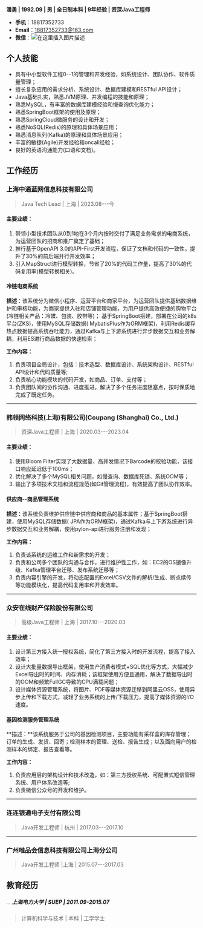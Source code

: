 **潘勇   |   1992.09     |     男     |     全日制本科     |     9年经验    |    资深Java工程师**

- **手机**：18817352733
- **Email**：18817352733@163.com
- **微信**：<img src="https://img-blog.csdnimg.cn/20191219191510468.png?x-oss-process=image/watermark,type_ZmFuZ3poZW5naGVpdGk,shadow_10,text_aHR0cHM6Ly9ibG9nLmNzZG4ubmV0L3Bhbnlvbmdjc2Q=,size_16,color_FFFFFF,t_70" alt="在这里插入图片描述" style="zoom:23 %;" />

## 个人技能
- 具有中小型软件工程0--1的管理和开发经验，如系统设计、团队协作、软件质量管理；
- 擅长复杂应用的需求分析、系统设计、数据库建模和RESTful API设计；
- Java基础扎实，熟悉JVM原理、并发编程的技能和原理；
- 熟悉MySQL，有丰富的数据库建模经验和慢查询优化能力；
- 熟悉SpringBoot框架的使用及原理；
- 熟悉SpringCloud微服务的设计和开发；
- 熟悉NoSQL(Redis)的原理和具体场景应用；
- 熟悉消息队列(Kafka)的原理和具体场景应用；
- 丰富的敏捷(Agile)开发经验和oncall经验；
- 良好的英语沟通能力(口语和文档)。



## 工作经历

### 上海中通蓝网信息科技有限公司

> Java Tech Lead | 上海 | 2023.08---今

#### 主要业绩：

1. 带领小型技术团队从0到1地在3个月内按时交付了满足业务需求的电商系统，为运营团队的招商和推广奠定了基础；
2. 推行基于OpenAPI 3.0的API-First开发流程，保证了文档和代码的一致性，提升了30%的前后端并行开发效率；
3. 引入MapStruct进行模型转换，节省了20%的代码工作量，提高了30%的代码复用率(模型转换相关)。

#### 冷链电商系统

**描述**：该系统分为微信小程序、运营平台和商家平台，为运营团队提供基础数据维护和审核功能，为商家提供入驻和店铺管理功能，为用户提供高效便捷的购物平台(冷链相关产品：冷媒、包装、胶带等)；
   基于SpringBoot搭建，部署在公司的k8s平台(ZKS)，使用MySQL存储数据( MybatisPlus作为ORM框架)，利用Redis缓存热点数据提高系统吞吐能力，通过Kafka与上下游系统进行异步数据交互和业务解耦，利用ES进行商品数据的快速检索；

**工作内容：**

1. 负责项目全局设计，包括：技术选型、数据库设计、系统架构设计、RESTful API设计和代码质量等;
1. 负责核心功能模块的代码开发，如商品、订单、支付等；
1. 负责团队间的协作沟通、进度推进，解决了多个任务进度阻塞点，按时保质地完成了既定任务。

---

### 韩领网络科技(上海)有限公司(Coupang (Shanghai) Co., Ltd.) 

> 资深Java工程师 | 上海 | 2020.03---2023.04

#### 主要业绩：

1. 使用Bloom Filter实现了大数据量、高并发情况下Barcode的校验功能，该接口响应延迟低于100ms；
2. 优化解决了多个MySQL相关问题，如慢查询、数据库死锁、系统OOM等；
3. 输出了多项技术文档和流程规范(如Git管理流程)，有效提高了团队协作效率。

#### 供应商--商品管理系统

**描述**：该系统负责维护供应链中供应商和商品的基本属性；基于SpringBoot搭建，使用MySQL存储数据( JPA作为ORM框架)，通过Kafka与上下游系统进行异步数据交互和业务解耦，使用pylon-api进行服务注册和发现；

**工作内容：**

1. 负责该系统的运维工作和新需求的开发；
1. 负责和公司多个团队的沟通与合作，进行维护性工作，如：EC2的OS镜像升级、Kafka管理平台迁移、发布系统迁移等；
1. 负责内容引擎的开发，将动态配置的Excel/CSV文件的解析/生成、断点续传等功能模块化，提高代码复用率和开发效率。



****

### 众安在线财产保险股份有限公司 
>  高级Java工程师 | 上海 | 2017.10---2020.03

#### 主要业绩：

1. 设计第三方接入统一授权系统，简化了第三方接入时的开发流程，提高了接入效率；
2. 设计大批量数据导出框架，使用生产消费者模式+SQL优化等方式，大幅减少Excel导出时的时间、内存消耗；该框架使用方便且通用，解决了数据导出时的OOM和频繁FullGC导致的CPU满载问题；
3. 设计媒体资源管理系统，将图片、PDF等媒体资源迁移到阿里云OSS，使用异步上传和下载方式，减轻了业务系统的上传/下载压力，提高了媒体资源的I/O速度。

#### 基因检测服务管理系统
**描述：**该系统服务于公司的基因检测项目，主要功能有采样盒的库存管理；订单的生成、发货、回寄；检测样本的管理、送检、报告生成；以及面向用户的检测样本的绑定、报告查看等。

**工作内容：**

1. 负责应用层的架构设计和技术改造，如：第三方授权系统、可配置式短信管理系统、用户体系改造等;
2. 负责微信公众号的开发和维护。



****

### 连连银通电子支付有限公司

>  Java开发工程师 | 杭州 | 2017.03---2017.10



****

### 广州唯品会信息科技有限公司上海分公司

> Java开发工程师 |上海 | 2015.07---2017.03 



## 教育经历

#####  <img src="https://img-blog.csdnimg.cn/20191230155110706.png?x-oss-process=image/watermark,type_ZmFuZ3poZW5naGVpdGk,shadow_10,text_aHR0cHM6Ly9ibG9nLmNzZG4ubmV0L3Bhbnlvbmdjc2Q=,size_16,color_FFFFFF,t_70" alt="在这里插入图片描述" style="zoom:8%;" />  上海电力大学 | SUEP | 2011.09-2015.07 

>  计算机科学与技术 | 本科 | 工学学士
